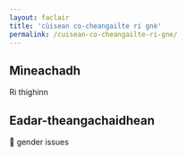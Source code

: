 ```yaml
---
layout: faclair
title: 'cùisean co-cheangailte ri gnè'
permalink: /cuisean-co-cheangailte-ri-gne/
---
```


## Mìneachadh

Ri thighinn

## Eadar-theangachaidhean

&#x1f3f4;&#xe0067;&#xe0062;&#xe0065;&#xe006e;&#xe0067;&#xe007f; gender issues
